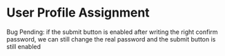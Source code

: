 # User Profile Assignment

Bug Pending: if the submit button is enabled after writing the right
confirm password, we can still change the real password and the submit button is still enabled

